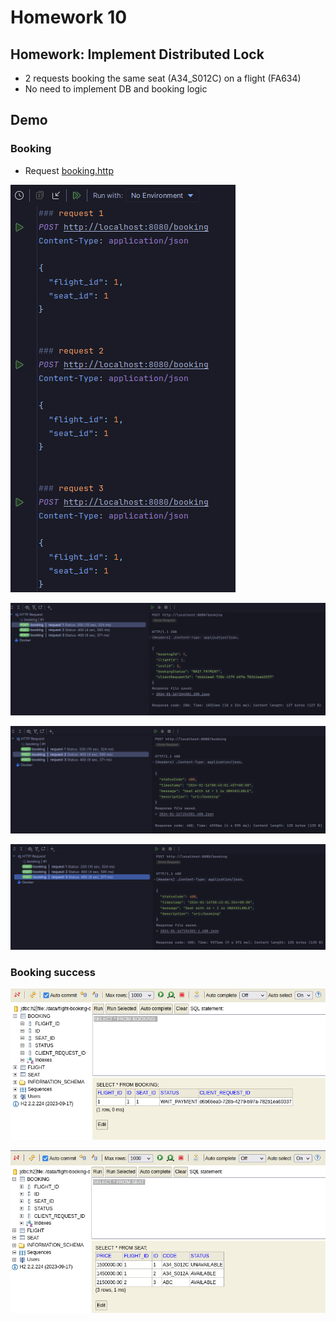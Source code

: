 # Homework 10
## Homework: Implement Distributed Lock
- 2 requests booking the same seat (A34_S012C) on a flight (FA634)
- No need to implement DB and booking logic

## Demo 
### Booking
- Request [booking.http](booking.http)

![Request](./img/Request.png)

![Request1](./img/Request1.png)

![Request2](./img/request2.png)

![Request3](./img/Request3.png)

### Booking success
![Booking_success](./img/BOOKING_SUCCESS.png)

![Booking_success](./img/SEAT_BOOKING_SUCCESS.png)
